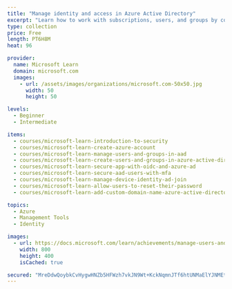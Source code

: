 ```yaml
---
title: "Manage identity and access in Azure Active Directory"
excerpt: "Learn how to work with subscriptions, users, and groups by configuring Microsoft Azure Active Directory for workloads."
type: collection
price: Free
length: PT6H8M
heat: 96

provider:
  name: Microsoft Learn
  domain: microsoft.com
  images:
    - url: /assets/images/organizations/microsoft.com-50x50.jpg
      width: 50
      height: 50

levels:
  - Beginner
  - Intermediate

items:
  - courses/microsoft-learn-introduction-to-security
  - courses/microsoft-learn-create-azure-account
  - courses/microsoft-learn-manage-users-and-groups-in-aad
  - courses/microsoft-learn-create-users-and-groups-in-azure-active-directory
  - courses/microsoft-learn-secure-app-with-oidc-and-azure-ad
  - courses/microsoft-learn-secure-aad-users-with-mfa
  - courses/microsoft-learn-manage-device-identity-ad-join
  - courses/microsoft-learn-allow-users-to-reset-their-password
  - courses/microsoft-learn-add-custom-domain-name-azure-active-directory

topics:
  - Azure
  - Management Tools
  - Identity

images:
  - url: https://docs.microsoft.com/learn/achievements/manage-users-and-groups-in-aad-social.png
    width: 800
    height: 400
    isCached: true

secured: "MreDdwQoybkCvHygwHNZb5HFWzh7vkJN9Wt+KckNqmnJTf6htUNMaElYJNMEt6R5Qv9Sh+2OLp+zSC1x2GJ4TSBTzWPLL+BFyW9BH4p7BxOP9M4s9SE5XY0ABgFC+F4rZvUAN/FlpMQeej5xEWLRSjgEvMdO58gYk5J/C+rO/Z7rFmOpVjwBjP9p9rpYb5Tfx/aRGk0S5pJgsjRI8IQeMTaRn6YKB57abGwX1+JXFmpYAw3zlXKnsbZHFfN+gpCSXWQE6MGWPBdzNoTxIAMeL6BB6Fh9IBPmLB5VpEMLWdbYevem0s0bQ6B8IXf+3iEhs5dMkwNiXno0PdCndvVxDZ1un3NCZmBan7BEG3V226A=;qKn8b7JZHibVmFltBcbilg=="
---
```


